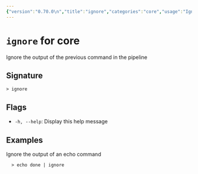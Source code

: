 ```yaml
---
{"version":"0.70.0\n","title":"ignore","categories":"core","usage":"Ignore the output of the previous command in the pipeline\n"}
---
```

<!-- THIS FILE IS GENERATED BY update_book_commands.cjs USING NUSHELL'S HELP COMMANDS.
REFRAIN FROM EDITING IT MANUALLY.-->
# <code>ignore</code> for core

<div class='command-title'>Ignore the output of the previous command in the pipeline</div>

## Signature

```> ignore```

## Flags

 * ```-h, --help```: Display this help message
## Examples

  Ignore the output of an echo command
```shell
  > echo done | ignore
```


